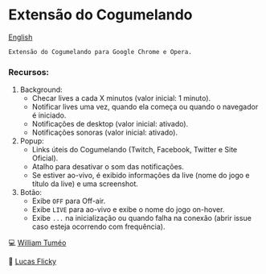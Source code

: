 # Extensão do Cogumelando

[English](https://github.com/williamd1k0/cogumelando-chrome/blob/master/README-EN.md)

    Extensão do Cogumelando para Google Chrome e Opera.

### Recursos:

1. Background:
    * Checar lives a cada X minutos (valor inicial: 1 minuto).
    * Notificar lives uma vez, quando ela começa ou quando o navegador é iniciado.
    * Notificações de desktop (valor inicial: ativado).
    * Notificações sonoras (valor inicial: ativado).
2. Popup:
    * Links úteis do Cogumelando (Twitch, Facebook, Twitter e Site Oficial).
    * Atalho para desativar o som das notificações.
    * Se estiver ao-vivo, é exibido informações da live (nome do jogo e título da live) e uma screenshot.
3. Botão:
    * Exibe ` OFF ` para Off-air.
    * Exibe ` LIVE ` para ao-vivo e exibe o nome do jogo on-hover.
    * Exibe `...` na inicialização ou quando falha na conexão (abrir issue caso esteja ocorrendo com frequência).


:computer: [William Tuméo](https://github.com/williamd1k0)

:art: [Lucas Flicky](http://www.lucasflicky.com)
